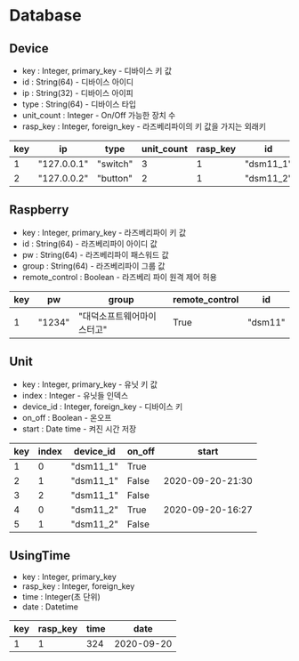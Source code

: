 # Database



## Device

- key : Integer, primary_key - 디바이스 키 값
- id : String(64) - 디바이스 아이디
-  ip : String(32) - 디바이스 아이피
-  type : String(64) - 디바이스 타입
-  unit_count : Integer - On/Off 가능한 장치 수
- rasp_key : Integer, foreign_key - 라즈베리파이의 키 값을 가지는 외래키

| key  | ip          | type     | unit_count | rasp_key | id        |
| ---- | ----------- | -------- | ---------- | -------- | --------- |
| 1    | "127.0.0.1" | "switch" | 3          | 1        | "dsm11_1" |
| 2    | "127.0.0.2" | "button" | 2          | 1        | "dsm11_2" |

## Raspberry

- key : Integer, primary_key - 라즈베리파이 키 값
- id : String(64) - 라즈베리파이 아이디 값
- pw : String(64) - 라즈베리파이 패스워드 값
- group : String(64) - 라즈베리파이 그룹 값
- remote_control : Boolean - 라즈베리 파이 원격 제어 허용

| key  | pw     | group                      | remote_control | id      |
| ---- | ------ | -------------------------- | -------------- | ------- |
| 1    | "1234" | "대덕소프트웨어마이스터고" | True           | "dsm11" |



## Unit

- key : Integer, primary_key - 유닛 키 값
- index : Integer - 유닛들 인덱스
- device_id : Integer, foreign_key - 디바이스 키
- on_off : Boolean - 온오프
- start : Date time -  켜진 시간 저장



| key  | index | device_id | on_off | start            |
| ---- | ----- | --------- | ------ | ---------------- |
| 1    | 0     | "dsm11_1" | True   |                  |
| 2    | 1     | "dsm11_1" | False  | 2020-09-20-21:30 |
| 3    | 2     | "dsm11_1" | False  |                  |
| 4    | 0     | "dsm11_2" | True   | 2020-09-20-16:27 |
| 5    | 1     | "dsm11_2" | False  |                  |



## UsingTime

- key : Integer, primary_key
- rasp_key : Integer, foreign_key
- time : Integer(초 단위)
- date : Datetime

| key  | rasp_key | time | date       |
| ---- | -------- | ---- | ---------- |
| 1    | 1        | 324  | 2020-09-20 |



